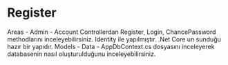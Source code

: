 # Register
Areas - Admin - Account Controllerdan Register, Login, ChancePassword methodlarını inceleyebilirsiniz. 
Identity ile yapılmıştır. .Net Core un sunduğu hazır bir yapıdır. Models - Data - AppDbContext.cs dosyasını inceleyerek databasenin nasıl oluşturulduğunu inceleyebilirsiniz.
